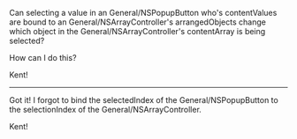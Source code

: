 Can selecting a value in an General/NSPopupButton who's contentValues are bound to an General/NSArrayController's arrangedObjects change which object in the General/NSArrayController's contentArray is being selected?

How can I do this?

Kent!

----

Got it!  I forgot to bind the selectedIndex of the General/NSPopupButton to the selectionIndex of the General/NSArrayController.

Kent!